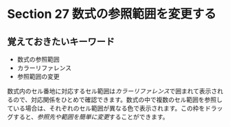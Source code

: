 # Section 27 数式の参照範囲を変更する

## 覚えておきたいキーワード
- 数式の参照範囲
- カラーリファレンス
- 参照範囲の変更

数式内のセル番地に対応するセル範囲は<em>カラーリファレンス</em>で囲まれて表示されるので、対応関係をひとめで確認できます。数式の中で複数のセル範囲を参照している場合は、それぞれのセル範囲が異なる色で表示されます。この枠をドラッグすると、<em>参照先や範囲を簡単に変更</em>することができます。
